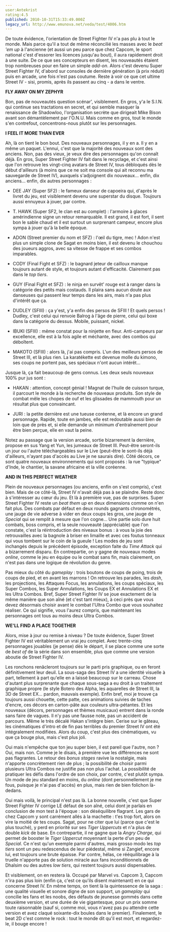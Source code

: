 ```yaml
---
user:Antekrist
rating:4.5
published: 2010-10-31T15:33:49.000Z
legacy_url: http://www.emunova.net/veda/test/4006.htm
---
```

De toute évidence, l'orientation de Street Fighter IV n'a pas plu à tout le monde. Mais parce qu'il a tout de même réconcilié les masses avec le _beat 'em up_ à l'ancienne (et aussi un peu parce que chez Capcom, le sport national c'est d'essorer les licences jusqu'au bout), il aura rapidement droit à une suite. De ce que ses concepteurs en disent, les nouveautés étaient trop nombreuses pour en faire un simple _add-on_. Alors c'est devenu Super Street Fighter IV, d'abord sur consoles de dernière génération (à prix réduit) puis en arcade, une fois n'est pas coutume. Reste à voir ce que cet ultime Street IV - sisi, promis, après ils passent au cinq - a dans le ventre.  

  

**FLY AWAY ON MY ZEPHYR**  

Bon, pas de nouveautés question scénar', visiblement. En gros, y'a le S.I.N. qui continue ses tractations en secret, et qui semble masquer la renaissance de Shadowloo, l'organisation secrète que dirigeait Mike Bison avant son démantèlement par l'O.N.U. Mais comme en gros, tout le monde s'en contrefout, concentrons-nous plutôt sur les personnages.  

  

**I FEEL IT MORE THAN EVER**  

Ah, là on tient le bon bout. Des nouveaux personnages, il y en a. Il y en a même un paquet. L'ennui, c'est que la majorité des nouveaux sont des anciens. Non, pas des vieux, je veux dire des personnages qu'on connaît déjà. En gros, Super Street Fighter IV fait dans le recyclage, et c'est ainsi que l'on retrouve les vingt-cinq avatars de Street IV, tous débloqués dès le début d'ailleurs (à moins que ce ne soit ma console qui ait reconnu ma sauvegarde de Street IV), auxquels s'adjoignent dix nouveaux... enfin, dix anciens... enfin, dix autres personnages :  

- DEE JAY (Super SF2) : le fameux danseur de capoeira qui, d'après le livret du jeu, est visiblement devenu une superstar du disque. Toujours aussi ennuyeux à jouer, par contre.  

- T. HAWK (Super SF2, le clan est au complet) : l'armoire à glaces amérindienne signe un retour remarquable. Il est grand, il est fort, il sent bon le sable chaud et il est surtout un surprenant campeur, encore plus sympa à jouer qu'à la belle époque.  

- ADON (Street premier du nom et SFZ) : l'œil du tigre, mec ! Adon n'est plus un simple clone de Sagat en moins bien, il est devenu le chouchou des joueurs aggros, avec sa vitesse de frappe et ses combos imparables.  

- CODY (Final Fight et SFZ) : le bagnard jeteur de cailloux manque toujours autant de style, et toujours autant d'efficacité. Clairement pas dans le _top tiers_.  

- GUY (Final Fight et SFZ) : le ninja en survêt' rouge est à ranger dans la catégorie des petits mais costauds. Il plaira sans aucun doute aux danseuses qui passent leur temps dans les airs, mais n'a pas plus d'intérêt que ça.  

- DUDLEY (SFIII) : ça y'est, y'a enfin des persos de SFIII ! Et quels persos ! Dudley, c'est celui qui renvoie Balrog à l'âge de pierre, celui qui boxe dans la catégorie du dessus. Mobile, puissant, nickel.  

- IBUKI (SFIII) : même constat pour la ninjette en fleur. Anti-campeurs par excellence, elle est à la fois agile et méchante, avec des combos qui déboîtent.  

- MAKOTO (SFIII) : alors là, j'ai pas compris. L'un des meilleurs persos de Street III, et là plus rien. La karatékette est devenue molle du kimono, ses coups ne portent pas, ses spéciaux n'ont aucun intérêt...  

Jusque là, ça fait beaucoup de gens connus. Les deux seuls nouveaux 100% pur jus sont :  

- HAKAN : attention, concept génial ! Magnat de l'huile de cuisson turque, il parcourt le monde à la recherche de nouveaux produits. Son style de combat mêle les chopes de ouf et les glissades de mammouth pour un résultat plus que convaincant.  

- JURI : la petite dernière est une tueuse coréenne, et là encore un grand personnage. Rapide, toute en jambes, elle est redoutable aussi bien de loin que de près et, si elle demande un minimum d'entraînement pour être bien perçue, elle en vaut la peine.  

Notez au passage que la version arcade, sortie bizarrement la dernière, propose en sus Yang et Yun, les jumeaux de Street III. Peut-être seront-ils un jour ou l'autre téléchargeables sur le Live (peut-être le sont-ils déjà d'ailleurs, n'ayant pas d'accès au Live je ne saurais dire). Côté décors, ce sont quatre nouveaux environnements qui sont proposés : la rue "typique" d'Inde, le chantier, la savane africaine et la ville coréenne.  

  

**AND IN THIS PERFECT WEATHER**  

Plein de nouveaux personnages (ou anciens, enfin on s'est compris), c'est bien. Mais de ce côté-là, Street IV n'avait déjà pas à se plaindre. Reste donc à s'intéresser au cœur du jeu. Et là à première vue, pas de surprises. Super Street Fighter IV reste un _beat them up_ en deux dimensions comme on n'en fait plus. Des combats par défaut en deux rounds gagnants chronométrés, une jauge de vie adverse à vider en deux coups les gros, une jauge de _Special_ qui se remplit à mesure que l'on cogne... Une partie solo dure huit combats, boss compris, et la seule nouveauté (appréciable) que l'on constate, c'est la réintroduction des niveaux bonus : à vous la joie des retrouvailles avec la bagnole à briser en limaille et avec ces foutus tonneaux qui vous tombent sur le coin de la gueule ! Les modes de jeu sont inchangés depuis le précédent épisode, exception faite du _Time Attack_ qui a bizarrement disparu. En contrepartie, on y gagne de nouveaux modes _online_, comme le jeu en équipe ou le combat sans fin, mais clairement, on n'est pas dans une logique de révolution du genre.  

Pas mieux du côté du _gameplay_ : trois boutons de coups de poing, trois de coups de pied, et en avant les marrons ! On retrouve les parades, les _dash_, les projections, les Attaques Focus, les annulations, les coups spéciaux, les Super Combos, les Super Annulations, les Coups EX et Annulations EX et les Ultra Combos. Bref, Super Street Fighter IV se joue exactement de la même manière que son aîné (et c'est tant mieux), à ceci près que vous devez désormais choisir avant le combat l'Ultra Combo que vous souhaitez réaliser. Ce qui signifie, vous l'aurez compris, que maintenant les personnages ont tous au moins deux Ultra Combos.  

  

**WE'LL FIND A PLACE TOGETHER**  

Alors, mise à jour ou remise à niveau ? De toute évidence, Super Street Fighter IV est véritablement un vrai jeu complet. Avec trente-cinq personnages jouables (je pense) dès le départ, il se place comme une sorte de _best of_ de la série dans son ensemble, plus que comme une version aboutie de Street Fighter IV.  

Les ronchons renâcleront toujours sur le parti pris graphique, ou en feront définitivement leur deuil. La sous-saga des Street IV a une identité visuelle à part, tellement à part qu'elle en a laissé beaucoup sur le carreau. Chose d'autant plus surprenante que chaque sous-saga a eu droit à un traitement graphique propre (le style Botero des Alpha, les aquarelles de Street III, la 3D de Street EX... pardon, mauvais exemple). Enfin bref, moi je trouve ça toujours aussi chouette, cette patte, ces animations suivies de taches d'encre, ces décors en carton-pâte aux couleurs ultra-pétantes. Et les nouveaux (décors, personnages et thèmes musicaux) entrent dans la ronde sans faire de vagues. Il n'y pas une fausse note, pas un accident de parcours. Même le très décalé Hakan s'intègre bien. Cerise sur le gâteau, les cinématiques d'intro et de fin pas terribles du premier Street IV ont été intégralement modifiées. Alors du coup, c'est plus des cinématiques, vu que ça bouge plus, mais c'est plus joli.  

Oui mais n'empêche que ton jeu super bien, il est pareil que l'autre, non ? Oui, mais non. Comme je le disais, à première vue les différences ne sont pas flagrantes. Le retour des _bonus stages_ ravive la nostalgie, mais n'apporte concrètement rien de plus ; la possibilité de choisir parmi plusieurs Ultra Combos ne justifie pas non plus l'achat. La possibilité de pratiquer les défis dans l'ordre de son choix, par contre, c'est plutôt sympa. Un mode de jeu standard en moins, du _online_ (dont personnellement je me fous, puisque je n'ai pas d'accès) en plus, mais rien de bien folichon là-dedans.  

Oui mais voilà, le principal n'est pas là. La bonne nouvelle, c'est que Super Street Fighter IV corrige LE défaut de son aîné, celui dont je parlais en conclusion de mon test à l'époque : son déséquilibre flagrant. Les gars de chez Capcom y sont carrément allés à la machette : t'es trop fort, alors on vire la moitié de tes coups. Sagat, pour ne citer que lui (parce que c'est le plus touché), y perd en priorité sur ses _Tiger Uppercuts_ et n'a plus de double _kick_ de base. En contrepartie, il ne gagne que la _Angry Charge_, qui permet de booster le _Tiger Uppercut_ moyennant la perte d'un peu de _Special_. Ce n'est qu'un exemple parmi d'autres, mais grosso modo les _top tiers_ sont un peu redescendus de leur piédestal, même si Zangief, encore lui, est toujours une brute épaisse. Par contre, hélas, ce rééquilibrage à la truelle n'apporte pas de solution miracle aux fans inconditionnels de Dhalsim ou des autres _low tiers_, qui restent toujours aussi dispensables.  

Et visiblement, on en restera là. Occupé par Marvel vs. Capcom 3, Capcom n'ira pas plus loin (enfin ça, c'est ce qu'ils disent maintenant) en ce qui concerne Street IV. En même temps, on tient là la quintessence de la saga : une qualité visuelle et sonore digne de son support, un _gameplay_ qui concilie les fans et les noobs, des défauts de jeunesse gommés dans cette deuxième version, et une durée de vie gigantesque, pour un prix somme toute raisonnable (sauf si, comme moi, vous n'avez pas pu attendre cette version et avez claqué soixante-dix boules dans le premier). Finalement, le beat 2D c'est comme le rock : tout le monde dit qu'il est mort, et regardez-le, il bouge encore !